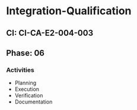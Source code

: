 # Integration-Qualification

## CI: CI-CA-E2-004-003
## Phase: 06

### Activities
- Planning
- Execution
- Verification
- Documentation
